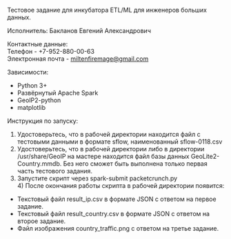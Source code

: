 Тестовое задание для инкубатора ETL/ML для инженеров больших данных.


Исполнитель: Бакланов Евгений Александрович

Контактные данные:  
Телефон - +7-952-880-00-63  
Электронная почта - miltenfiremage@gmail.com  

Зависимости:
- Python 3+
- Развёрнутый Apache Spark
- GeoIP2-python
- matplotlib

Инструкция по запуску:

1) Удостоверьтесь, что в рабочей директории находится файл с тестовыми данными в формате sflow, наименованный sflow-0118.csv  
2) Удостоверьтесь, что в рабочей директории либо в директории /usr/share/GeoIP на мастере находится файл базы данных GeoLite2-Country.mmdb. Без него сможет быть выполнена только первая часть тестового задания.  
3) Запустите скрипт через spark-submit packetcrunch.py  
4 ) После окончания работы скрипта в рабочей директории появится:
- Текстовый файл result_ip.csv в формате JSON с ответом на первое задание.
- Текстовый файл result_country.csv в формате JSON с ответом на второе задание.
- Файл изображения country_traffic.png с ответом на третье задание.
